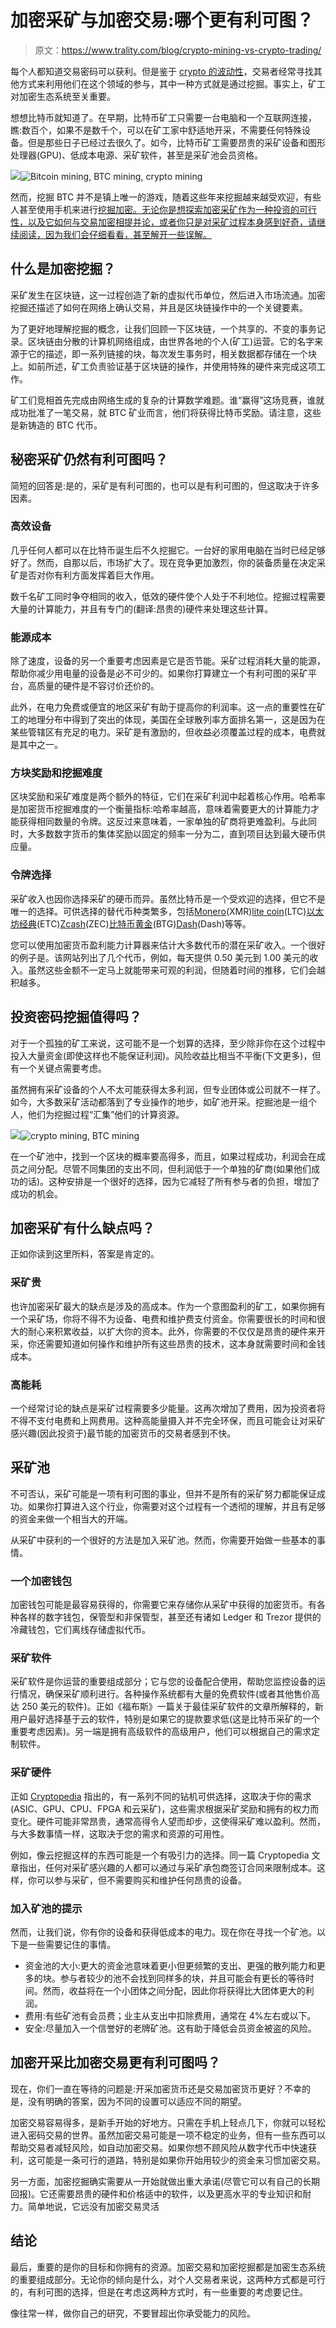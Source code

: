 # 加密采矿与加密交易:哪个更有利可图？

> 原文：<https://www.trality.com/blog/crypto-mining-vs-crypto-trading/>

每个人都知道交易密码可以获利。但是鉴于 [crypto 的波动性](/blog/staying-disciplined)，交易者经常寻找其他方式来利用他们在这个领域的参与，其中一种方式就是通过挖掘。事实上，矿工对加密生态系统至关重要。

想想比特币就知道了。在早期，比特币矿工只需要一台电脑和一个互联网连接，瞧:数百个，如果不是数千个，可以在矿工家中舒适地开采，不需要任何特殊设备。但是那些日子已经过去很久了。如今，比特币矿工需要昂贵的采矿设备和图形处理器(GPU)、低成本电源、采矿软件，甚至是采矿池会员资格。

![](img/528f264f5e6dfe7953e5863057ead36f.png)![Bitcoin mining, BTC mining, crypto mining](img/9b077f10096dfeb19eeddc3e6fa24c8c.png)





然而，挖掘 BTC 并不是镇上唯一的游戏，随着这些年来挖掘越来越受欢迎，有些人甚至使用手机来进行[挖掘加密。无论你是想探索加密采矿作为一种投资的可行性，以及它如何与交易加密相提并论，或者你只是对采矿过程本身感到好奇，请继续阅读，因为我们会仔细看看，甚至解开一些误解。](/blog/mining-crypto-on-a-phone)

## 什么是加密挖掘？

采矿发生在区块链，这一过程创造了新的虚拟代币单位，然后进入市场流通。加密挖掘还描述了如何在网络上确认交易，并且是区块链操作中的一个关键要素。

为了更好地理解挖掘的概念，让我们回顾一下区块链，一个共享的、不变的事务记录。区块链由分散的计算机网络组成，由世界各地的个人(矿工)运营。它的名字来源于它的描述，即一系列链接的块，每次发生事务时，相关数据都存储在一个块上。如前所述，矿工负责验证基于区块链的操作，并使用特殊的硬件来完成这项工作。

矿工们竞相首先完成由网络生成的复杂的计算数学难题。谁“赢得”这场竞赛，谁就成功批准了一笔交易，就 BTC 矿业而言，他们将获得比特币奖励。请注意，这些是新铸造的 BTC 代币。

## 秘密采矿仍然有利可图吗？

简短的回答是:是的，采矿是有利可图的，也可以是有利可图的，但这取决于许多因素。

### **高效设备**

几乎任何人都可以在比特币诞生后不久挖掘它。一台好的家用电脑在当时已经足够好了。然而，自那以后，市场扩大了。现在竞争更加激烈，你的装备质量在决定采矿是否对你有利方面发挥着巨大作用。

数千名矿工同时争夺相同的收入，低效的硬件使个人处于不利地位。挖掘过程需要大量的计算能力，并且有专门的(翻译:昂贵的)硬件来处理这些计算。

### **能源成本**

除了速度，设备的另一个重要考虑因素是它是否节能。采矿过程消耗大量的能源，帮助你减少用电量的设备是必不可少的。如果你打算建立一个有利可图的采矿平台，高质量的硬件是不容讨价还价的。

此外，在电力免费或便宜的地区采矿有助于提高你的利润率。这一点的重要性在矿工的地理分布中得到了突出的体现，美国在全球散列率方面排名第一，这是因为在某些管辖区有充足的电力。采矿是有激励的，但收益必须覆盖过程的成本，电费就是其中之一。

### **方块奖励和挖掘难度**

区块奖励和采矿难度是两个额外的特征，它们在采矿利润中起着核心作用。哈希率是加密货币挖掘难度的一个衡量指标:哈希率越高，意味着需要更大的计算能力才能获得相同数量的令牌。这反过来意味着，一家单独的矿商将更难盈利。与此同时，大多数数字货币的集体奖励以固定的频率一分为二，直到项目达到最大硬币供应量。

### **令牌选择**

采矿收入也因你选择采矿的硬币而异。虽然比特币是一个受欢迎的选择，但它不是唯一的选择。可供选择的替代币种类繁多，包括[Monero](https://www.getmonero.org/)(XMR)[lite coin](https://litecoin.org/)(LTC)[以太坊经典](https://ethereumclassic.org/)(ETC)[Zcash](https://z.cash/)(ZEC)[比特币黄金](https://bitcoingold.org/)(BTG)[Dash](https://www.dash.org/)(Dash)等等。

您可以使用加密货币盈利能力计算器来估计大多数代币的潜在采矿收入。一个很好的例子是。该网站列出了几个代币，例如，每天提供 0.50 美元到 1.00 美元的收入。虽然这些金额不一定马上就能带来可观的利润，但随着时间的推移，它们会越积越多。

## 投资密码挖掘值得吗？

对于一个孤独的矿工来说，这可能不是一个划算的选择，至少除非你在这个过程中投入大量资金(即使这样也不能保证利润)。风险收益比相当不平衡(下文更多)，但有一个关键点需要考虑。

虽然拥有采矿设备的个人不太可能获得太多利润，但专业团体或公司就不一样了。如今，大多数采矿活动都落到了专业操作的地步，如矿池开采。挖掘池是一组个人，他们为挖掘过程“汇集”他们的计算资源。

![](img/200cba6da4386a447054bd6e60cb86c3.png)![crypto mining, BTC mining](img/845d6af65827a51c6755610ad48a3650.png)





在一个矿池中，找到一个区块的概率要高得多，而且，如果过程成功，利润会在成员之间分配。尽管不同集团的支出不同，但利润低于一个单独的矿商(如果他们成功的话)。这种安排是一个很好的选择，因为它减轻了所有参与者的负担，增加了成功的机会。

## 加密采矿有什么缺点吗？

正如你读到这里所料，答案是肯定的。

### **采矿贵**

也许加密采矿最大的缺点是涉及的高成本。作为一个意图盈利的矿工，如果你拥有一个采矿场，你将不得不为设备、电费和维护费支付资金。你需要很长的时间和很大的耐心来积累收益，以扩大你的资本。此外，你需要的不仅仅是昂贵的硬件来开采，你还需要知道如何操作和维护所有这些昂贵的技术，这本身就需要时间和金钱成本。

### **高能耗**

一个经常讨论的缺点是采矿过程需要多少能量。这再次增加了费用，因为投资者将不得不支付电费和上网费用。这种高能量摄入并不完全环保，而且可能会让对采矿感兴趣(因此投资于)最节能的加密货币的交易者感到不快。

## **采矿池**

不可否认，采矿可能是一项有利可图的事业，但并不是所有的采矿努力都能保证成功。如果你打算进入这个行业，你需要对这个过程有一个透彻的理解，并且有足够的资金来做一个相当大的开端。

从采矿中获利的一个很好的方法是加入采矿池。然而，你需要开始做一些基本的事情。

### 一个加密钱包

加密钱包可能是最容易获得的，你需要它来存储你从采矿中获得的加密货币。有各种各样的数字钱包，保管型和非保管型，甚至还有诸如 Ledger 和 Trezor 提供的冷藏钱包，它们离线存储虚拟代币。

### **采矿软件**

采矿软件是你运营的重要组成部分；它与您的设备配合使用，帮助您监控设备的运行情况，确保采矿顺利进行。各种操作系统都有大量的免费软件(或者其他售价高达 250 美元的软件)。正如《福布斯》一篇关于最佳采矿软件的文章所解释的，新用户最好选择基于云的软件，特别是如果它的提款要求低(这是比特币采矿的一个重要考虑因素)。另一端是拥有高级软件的高级用户，他们可以根据自己的需求定制软件。

### **采矿硬件**

正如 [Cryptopedia](https://www.gemini.com/cryptopedia/crypto-mining-rig-bitcoin-mining-calculator-asic-miner) 指出的，有一系列不同的钻机可供选择，这取决于你的需求(ASIC、GPU、CPU、FPGA 和云采矿)，这些需求根据采矿奖励和拥有的权力而变化。硬件可能非常昂贵，通常高得令人望而却步，这使得采矿难以盈利。然而，与大多数事情一样，这取决于您的需求和资源的可用性。

例如，像云挖掘这样的东西可能是一个有吸引力的选择。同一篇 Cryptopedia 文章指出，任何对采矿感兴趣的人都可以通过与采矿承包商签订合同来限制成本。这样，你可以参与采矿，但不需要购买和维护任何昂贵的设备。

### **加入矿池的提示**

然而，让我们说，你有你的设备和获得低成本的电力。现在你在寻找一个矿池。以下是一些需要记住的事情。

*   资金池的大小:更大的资金池意味着更小但更频繁的支出、更强的散列能力和更多的块。参与者较少的池不会找到同样多的块，并且可能会有更长的等待时间。然而，收益将在一个小团体之间分配，因此你将获得比大团体更大的利润。
*   费用:有些矿池有会员费；业主从支出中扣除费用，通常在 4%左右或以下。
*   安全:尽量加入一个信誉好的老牌矿池。这有助于降低会员资金被盗的风险。

## 加密开采比加密交易更有利可图吗？

现在，你们一直在等待的问题是:开采加密货币还是交易加密货币更好？不幸的是，没有明确的答案，因为不同的设置可以适应不同的期望。

加密交易容易得多，是新手开始的好地方。只需在手机上轻点几下，你就可以轻松进入密码交易的世界。虽然加密交易可能是一项不稳定的业务，但有一些东西可以帮助交易者减轻风险，如自动加密交易。如果你想不顾风险从数字代币中快速获利，这可能是一条可行的道路，特别是如果你开始用较少的资金来习惯加密交易。

另一方面，加密挖掘确实需要从一开始就做出重大承诺(尽管它可以有自己的长期回报)。它还需要昂贵的硬件和价格适中的软件，以及更高水平的专业知识和耐力。简单地说，它远没有加密交易灵活

## **结论**

最后，重要的是你的目标和你拥有的资源。加密交易和加密挖掘都是加密生态系统的重要组成部分。无论你的倾向是什么，对个人交易者来说，这两种方式都是可行的，有利可图的选择，但是在考虑这两种方式时，有一些重要的考虑要记住。

像往常一样，做你自己的研究，不要冒超出你承受能力的风险。